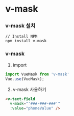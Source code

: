 <h1> v-mask </h1>

<h3> v-mask 설치 </h3>

```
// Install NPM
npm install v-mask
```

<h3> v-mask </h3>

1. import

```javascript
import VueMask from 'v-mask'
Vue.use(VueMask);
```
 
2. v-mask 사용하기

```html
<v-text-field
  v-mask="'###-###-###'"
  :value="phoneValue" />
```
